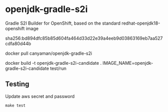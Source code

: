# openjdk-gradle-s2i
Gradle S2I Builder for OpenShift, based on the standard redhat-openjdk18-openshift image

sha256:bd894dfc85b85d604fa464d33d22e39a4eeb9d03863169eb7aa527cdfa80d44b

docker pull canyaman/openjdk-gradle-s2i

docker build -t openjdk-gradle-s2i-candidate . IMAGE_NAME=openjdk-gradle-s2i-candidate test/run

## Testing
Update aws secret and password
```console
make test
```